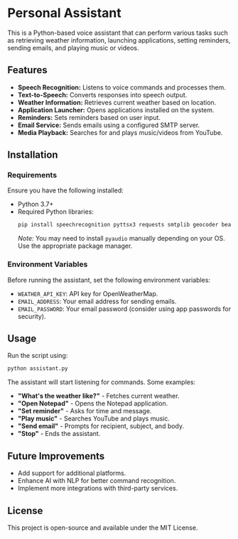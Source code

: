 # Personal Assistant

This is a Python-based voice assistant that can perform various tasks such as retrieving weather information, launching applications, setting reminders, sending emails, and playing music or videos.

## Features
- **Speech Recognition:** Listens to voice commands and processes them.
- **Text-to-Speech:** Converts responses into speech output.
- **Weather Information:** Retrieves current weather based on location.
- **Application Launcher:** Opens applications installed on the system.
- **Reminders:** Sets reminders based on user input.
- **Email Service:** Sends emails using a configured SMTP server.
- **Media Playback:** Searches for and plays music/videos from YouTube.

## Installation
### Requirements
Ensure you have the following installed:
- Python 3.7+
- Required Python libraries:
  ```sh
  pip install speechrecognition pyttsx3 requests smtplib geocoder beautifulsoup4 opencv-python pyaudio psutil
  ```
  *Note:* You may need to install `pyaudio` manually depending on your OS. Use the appropriate package manager.

### Environment Variables
Before running the assistant, set the following environment variables:
- `WEATHER_API_KEY`: API key for OpenWeatherMap.
- `EMAIL_ADDRESS`: Your email address for sending emails.
- `EMAIL_PASSWORD`: Your email password (consider using app passwords for security).

## Usage
Run the script using:
```sh
python assistant.py
```
The assistant will start listening for commands. Some examples:
- **"What's the weather like?"** - Fetches current weather.
- **"Open Notepad"** - Opens the Notepad application.
- **"Set reminder"** - Asks for time and message.
- **"Play music"** - Searches YouTube and plays music.
- **"Send email"** - Prompts for recipient, subject, and body.
- **"Stop"** - Ends the assistant.

## Future Improvements
- Add support for additional platforms.
- Enhance AI with NLP for better command recognition.
- Implement more integrations with third-party services.

## License
This project is open-source and available under the MIT License.

